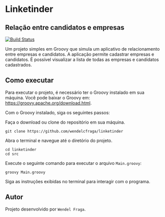 # Linketinder
## Relação entre candidatos e empresas

[![Build Status](https://travis-ci.org/joemccann/dillinger.svg?branch=master)](https://github.com/wendelcfraga/todo-list)

Um projeto simples em Groovy que simula um aplicativo de relacionamento entre empresas e candidatos. A aplicação permite cadastrar empresas e candidatos. É possível visualizar a lista de todas as empresas e candidatos cadastrados.

## Como executar

Para executar o projeto, é necessário ter o Groovy instalado em sua máquina. Você pode baixar o Groovy em: https://groovy.apache.org/download.html.

Com o Groovy instalado, siga os seguintes passos:

Faça o download ou clone do repositório em sua máquina.

    git clone https://github.com/wendelcfraga/linketinder


Abra o terminal e navegue até o diretório do projeto.

    cd linketinder
    cd src

Execute o seguinte comando para executar o arquivo `Main.groovy`:

    groovy Main.groovy

Siga as instruções exibidas no terminal para interagir com o programa.

## Autor

Projeto desenvolvido por `Wendel Fraga`.
